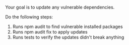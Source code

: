 Your goal is to update any vulnerable dependencies. 

Do the following steps:

1. Runs npm audit to find vulnerable installed packages
2. Runs npm audit fix to apply updates
3. Runs tests to verify the updates didn't break anything